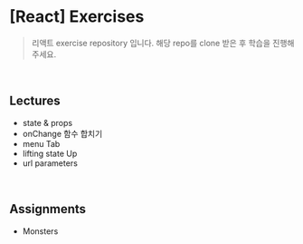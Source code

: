 # [React] Exercises

> 리액트 exercise repository 입니다. 해당 repo를 clone 받은 후 학습을 진행해주세요.

<br />

## Lectures
- state & props
- onChange 함수 합치기
- menu Tab
- lifting state Up
- url parameters

<br />

## Assignments
- Monsters
